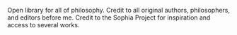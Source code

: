 Open library for all of philosophy.
Credit to all original authors, philosophers, and editors before me. Credit to the Sophia Project for inspiration and access to several works.
